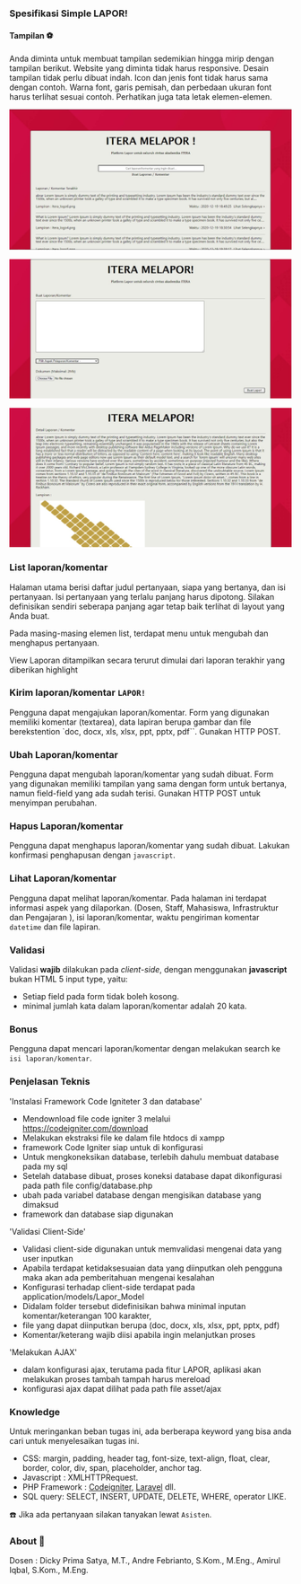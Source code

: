 ### Spesifikasi Simple LAPOR!
#### Tampilan :soccer:
Anda diminta untuk membuat tampilan sedemikian hingga mirip dengan tampilan berikut. Website yang diminta tidak harus 
responsive. Desain tampilan tidak perlu dibuat indah. Icon dan jenis font tidak harus sama dengan contoh. Warna font, 
garis pemisah, dan perbedaan ukuran font harus terlihat sesuai contoh. Perhatikan juga tata letak elemen-elemen.

![](tampilan/utama.jpeg)

![](tampilan/buat.jpeg)

![](tampilan/detail.jpeg)


### List laporan/komentar
Halaman utama berisi daftar judul pertanyaan, siapa yang bertanya, dan isi pertanyaan. Isi pertanyaan yang terlalu 
panjang harus dipotong. Silakan definisikan sendiri seberapa panjang agar tetap baik terlihat di layout yang Anda buat.

Pada masing-masing elemen list, terdapat menu untuk mengubah dan menghapus pertanyaan.

View Laporan ditampilkan secara terurut dimulai dari laporan terakhir yang diberikan highlight

### Kirim laporan/komentar `LAPOR!`
Pengguna dapat mengajukan laporan/komentar. Form yang digunakan memiliki komentar (textarea), 
data lapiran berupa gambar 
dan file berekstention `doc, docx, xls, xlsx, ppt, pptx, pdf``. Gunakan HTTP POST.

### Ubah Laporan/komentar
Pengguna dapat mengubah laporan/komentar yang sudah dibuat. Form yang digunakan memiliki tampilan yang sama dengan 
form untuk bertanya, namun field-field yang ada sudah terisi. Gunakan HTTP POST untuk menyimpan perubahan.

### Hapus Laporan/komentar
Pengguna dapat menghapus laporan/komentar yang sudah dibuat. Lakukan konfirmasi penghapusan dengan `javascript`.

### Lihat Laporan/komentar
Pengguna dapat melihat laporan/komentar. Pada halaman ini terdapat informasi aspek yang dilaporkan.
(Dosen, Staff, Mahasiswa, Infrastruktur dan Pengajaran ), isi laporan/komentar, waktu pengiriman komentar `datetime` 
dan file lapiran. 

### Validasi
Validasi **wajib** dilakukan pada *client-side*, dengan menggunakan **javascript** bukan HTML 5 input type, yaitu:
- Setiap field pada form tidak boleh kosong.
- minimal jumlah kata dalam laporan/komentar adalah 20 kata.

### Bonus
Pengguna dapat mencari laporan/komentar dengan melakukan search ke `isi laporan/komentar`.

### Penjelasan Teknis
'Instalasi Framework Code Igniteter 3 dan database'
- Mendownload file code igniter 3 melalui https://codeigniter.com/download
- Melakukan ekstraksi file ke dalam file htdocs di xampp
- framework Code Igniter siap untuk di konfigurasi
- Untuk mengkoneksikan database, terlebih dahulu membuat database pada my sql
- Setelah database dibuat, proses koneksi database dapat dikonfigurasi pada path file config/database.php 
- ubah pada variabel database dengan mengisikan database yang dimaksud
- framework dan database siap digunakan

'Validasi Client-Side'
- Validasi client-side digunakan untuk memvalidasi mengenai data yang user inputkan
- Apabila terdapat ketidaksesuaian data yang diinputkan oleh pengguna maka akan ada pemberitahuan mengenai kesalahan
- Konfigurasi terhadap client-side terdapat pada application/models/Lapor_Model
- Didalam folder tersebut didefinisikan bahwa minimal inputan komentar/keterangan 100 karakter,
- file yang dapat diinputkan berupa (doc, docx, xls, xlsx, ppt, pptx, pdf)
- Komentar/keterang wajib diisi apabila ingin melanjutkan proses

'Melakukan AJAX'
- dalam konfigurasi ajax, terutama pada fitur LAPOR, aplikasi akan melakukan proses tambah tampah harus mereload
- konfigurasi ajax dapat dilihat pada path file asset/ajax


### Knowledge
Untuk meringankan beban tugas ini, ada berberapa keyword yang bisa anda cari untuk menyelesaikan tugas ini.
- CSS: margin, padding, header tag, font-size, text-align, float, clear, border, color, div, span, placeholder, 
anchor tag.
- Javascript : XMLHTTPRequest.
- PHP Framework : [Codeigniter](https://codeigniter.com/en/docs), [Laravel](https://laravel.com/docs/6.x) dll.
- SQL query: SELECT, INSERT, UPDATE, DELETE, WHERE, operator LIKE.

:telephone: Jika ada pertanyaan silakan tanyakan lewat `Asisten`.

### About :honeybee:

Dosen       : Dicky Prima Satya, M.T., Andre Febrianto, S.Kom., M.Eng., Amirul Iqbal, S.Kom., M.Eng.

